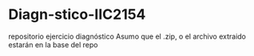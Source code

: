 # Diagn-stico-IIC2154
repositorio ejercicio diagnóstico
Asumo que el .zip, o el archivo extraido estarán en la base del repo
